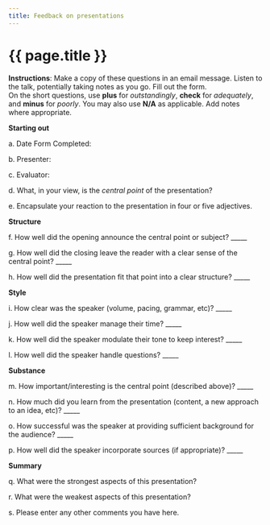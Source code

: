```yaml
---
title: Feedback on presentations
---
```

# {{ page.title }}

**Instructions**: Make a copy of these questions in an email message.
Listen to the talk, potentially taking notes as you go.  Fill out the form.  
On the short questions, use **plus** for _outstandingly_, **check** for
_adequately_, and **minus** for _poorly_.  You may also use **N/A** as
applicable.  Add notes where appropriate.

**Starting out**

a. Date Form Completed:

b. Presenter:

c. Evaluator:

d. What, in your view, is the *central point* of the presentation?

e. Encapsulate your reaction to the presentation in four or five
adjectives.

**Structure**

f. How well did the opening announce the central point or subject? _____

g. How well did the closing leave the reader with a clear sense of the central point? _____

h. How well did the presentation fit that point into a clear structure? _____

**Style**

i. How clear was the speaker (volume, pacing, grammar, etc)? _____

j. How well did the speaker manage their time? _____

k. How well did the speaker modulate their tone to keep interest? _____

l. How well did the speaker handle questions? _____

**Substance**

m. How important/interesting is the central point (described above)? _____

n. How much did you learn from the presentation (content, a new approach to an idea, etc)? _____

o. How successful was the speaker at providing sufficient background for the audience? _____

p. How well did the speaker incorporate sources (if appropriate)? _____

**Summary**

q. What were the strongest aspects of this presentation?

r. What were the weakest aspects of this presentation?

s. Please enter any other comments you have here.

 
